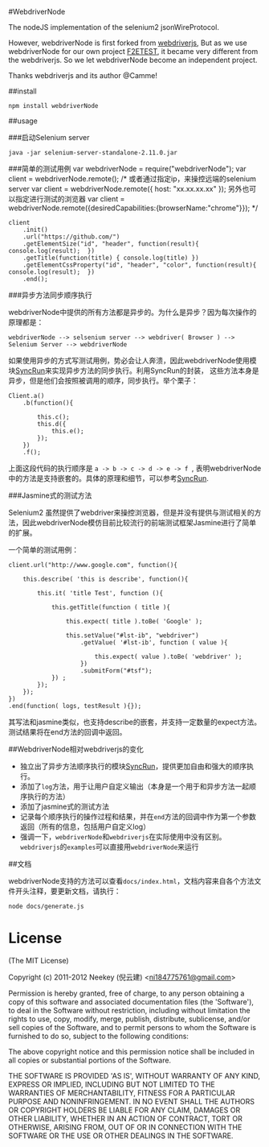 #WebdriverNode 

The nodeJS implementation of the selenium2 jsonWireProtocol.

However, webdriverNode is first forked from [webdriverjs](https://github.com/Camme/webdriverjs), But as we use webdriverNode for our own project [F2ETEST](https://github.com/neekey/f2etest), it became very different from the webdriverjs. So we let webdriverNode become an independent project.

Thanks webdriverjs and its author @Camme!

##install

`npm install webdriverNode`

##usage

###启动Selenium server

    java -jar selenium-server-standalone-2.11.0.jar

###简单的测试用例
    var webdriverNode = require("webdriverNode");
    var client = webdriverNode.remote();
    /* 
    或者通过指定ip，来操控远端的selenium server
    var client = webdriverNode.remote({
        host: "xx.xx.xx.xx"
        });
    另外也可以指定进行测试的浏览器
    var client = webdriverNode.remote({desiredCapabilities:{browserName:"chrome"}});
    */

    client
        .init()
        .url("https://github.com/")
        .getElementSize("id", "header", function(result){ console.log(result);  })
        .getTitle(function(title) { console.log(title) })
        .getElementCssProperty("id", "header", "color", function(result){ console.log(result);  })
        .end(); 

###异步方法同步顺序执行

webdriverNode中提供的所有方法都是异步的。为什么是异步？因为每次操作的原理都是：

`webdriverNode --> selsenium server --> webdriver( Browser ) --> Selenium Server --> webdriverNode
`

如果使用异步的方式写测试用例，势必会让人奔溃，因此webdriverNode使用模块[SyncRun](https://github.com/neekey/SyncRun)来实现异步方法的同步执行。利用SyncRun的封装，
这些方法本身是异步，但是他们会按照被调用的顺序，同步执行。举个栗子：

    Client.a()
        .b(function(){
            
        	this.c();
        	this.d({
        		this.e();
        	});
        })
        .f();
        
上面这段代码的执行顺序是 `a -> b -> c -> d -> e -> f `, 表明webdriverNode中的方法是支持嵌套的。具体的原理和细节，可以参考[SyncRun](https://github.com/neekey/syncrun).

###Jasmine式的测试方法

Selenium2 虽然提供了webdriver来操控浏览器，但是并没有提供与测试相关的方法，因此webdriverNode模仿目前比较流行的前端测试框架Jasmine进行了简单的扩展。

一个简单的测试用例：

    client.url("http://www.google.com", function(){
        
        this.describe( 'this is describe', function(){

            this.it( 'title Test', function (){

                this.getTitle(function ( title ){

                    this.expect( title ).toBe( 'Google' );

                    this.setValue("#lst-ib", "webdriver")
                        .getValue( '#lst-ib', function ( value ){

                            this.expect( value ).toBe( 'webdriver' );
                        })
                        .submitForm("#tsf");
                }) ;
            });
        });
    })
    .end(function( logs, testResult ){});
    
其写法和jasmine类似，也支持describe的嵌套，并支持一定数量的expect方法。测试结果将在end方法的回调中返回。

##WebdriverNode相对webdriverjs的变化

* 独立出了异步方法顺序执行的模块[SyncRun](https://github.com/neekey/syncRun)，提供更加自由和强大的顺序执行。
* 添加了`log`方法，用于让用户自定义输出（本身是一个用于和异步方法一起顺序执行的方法）
* 添加了jasmine式的测试方法
* 记录每个顺序执行的操作过程和结果，并在`end`方法的回调中作为第一个参数返回（所有的信息，包括用户自定义log）
* 强调一下，`webdriverNode`和`webdriverjs`在实际使用中没有区别。`webdriverjs`的`examples`可以直接用`webdriverNode`来运行

##文档

webdriverNode支持的方法可以查看`docs/index.html`，文档内容来自各个方法文件开头注释，要更新文档，请执行：

    node docs/generate.js
    
# License 

(The MIT License)

Copyright (c) 2011-2012 Neekey (倪云建) &lt;ni184775761@gmail.com&gt;

Permission is hereby granted, free of charge, to any person obtaining
a copy of this software and associated documentation files (the
'Software'), to deal in the Software without restriction, including
without limitation the rights to use, copy, modify, merge, publish,
distribute, sublicense, and/or sell copies of the Software, and to
permit persons to whom the Software is furnished to do so, subject to
the following conditions:

The above copyright notice and this permission notice shall be
included in all copies or substantial portions of the Software.

THE SOFTWARE IS PROVIDED 'AS IS', WITHOUT WARRANTY OF ANY KIND,
EXPRESS OR IMPLIED, INCLUDING BUT NOT LIMITED TO THE WARRANTIES OF
MERCHANTABILITY, FITNESS FOR A PARTICULAR PURPOSE AND NONINFRINGEMENT.
IN NO EVENT SHALL THE AUTHORS OR COPYRIGHT HOLDERS BE LIABLE FOR ANY
CLAIM, DAMAGES OR OTHER LIABILITY, WHETHER IN AN ACTION OF CONTRACT,
TORT OR OTHERWISE, ARISING FROM, OUT OF OR IN CONNECTION WITH THE
SOFTWARE OR THE USE OR OTHER DEALINGS IN THE SOFTWARE.